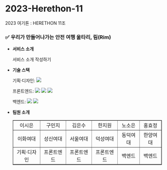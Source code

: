 # 2023-Herethon-11
2023 여기톤 : HERETHON 11조

### ✅ 우리가 만들어나가는 안전 여행 울타리, 림(Rim)

- **서비스 소개**

  서비스 소개 작성하기



- **기술 스택**

  <span>기획·디자인: </span> <img src="https://img.shields.io/badge/figma-F24E1E?style=for-the-badge&logo=figma&logoColor=white">

  <span>프론트엔드: </span> <img src="https://img.shields.io/badge/html-E34F26?style=for-the-badge&logo=html5&logoColor=white"> <img src="https://img.shields.io/badge/css-1572B6?style=for-the-badge&logo=css3&logoColor=white"> <img src="https://img.shields.io/badge/javascript-F7DF1E?style=for-the-badge&logo=javascript&logoColor=black">

  <span>백엔드: </span><img src="https://img.shields.io/badge/python-3776AB?style=for-the-badge&logo=python&logoColor=white"> <img src="https://img.shields.io/badge/django-092E20?style=for-the-badge&logo=Django&logoColor=white">
  
- **팀원 소개**

  <table border="" cellspacing="0" cellpadding="0" width="100%">
  <tr width="100%">
  <td align="center">이시은</a></td>
  <td align="center">구민지</a></td>
  <td align="center">김은수</a></td>
  <td align="center">한지원</a></td>
  <td align="center">노소은</a></td>
  <td align="center">홍효정</a></td>
  </tr>
  <tr width="100%">
  <td align="center">이화여대</a></td>
  <td align="center">성신여대</a></td>
  <td align="center">서울여대</a></td>
  <td align="center">덕성여대</a></td>
  <td align="center">동덕여대</a></td>
  <td align="center">한양여대</a></td>
  </tr>
  <tr width="100%">
  <td align="center">기획·디자인</td>
  <td align="center">프론트엔드</td>
  <td align="center">프론트엔드</td>
  <td align="center">프론트엔드</td>
  <td align="center">백엔드</td>
  <td align="center">백엔드</td>
  </tr>
  </table>
  
